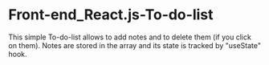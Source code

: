 # Front-end_React.js-To-do-list

This simple To-do-list allows to add notes and to delete them (if you click on them).
Notes are stored in the array and its state is tracked by "useState" hook.
